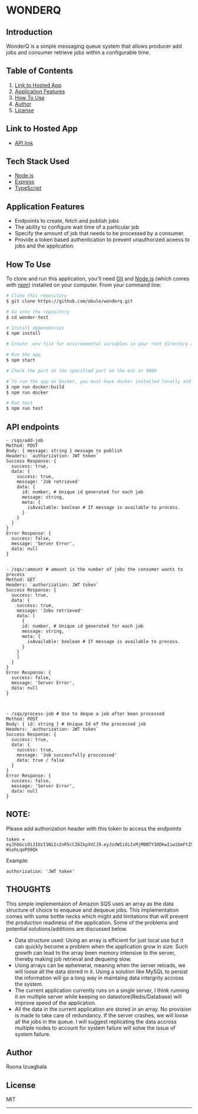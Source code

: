 # WONDERQ

## Introduction

WonderQ is a simple messaging queue system that allows producer add jobs and consumer retrieve jobs within a configurable time.

## Table of Contents

1. <a href="#hosted-app">Link to Hosted App</a>
2. <a href="#application-features">Application Features</a>
3. <a href="#how-to-use">How To Use</a>
4. <a href="#author">Author</a>
5. <a href="#license">License</a>

## Link to Hosted App

- [API link](https://wonderq-api.herokuapp.com/employee)

## Tech Stack Used

- [Node.js](https://nodejs.org/)
- [Express](https://expressjs.com/)
- [TypeScript](https://www.typescriptlang.org/)

## Application Features

- Endpoints to create, fetch and publish jobs
- The ability to configure wait time of a particular job
- Specify the amount of job that needs to be processed by a consumer.
- Provide a token based authentication to prevent unauthorized aceess to jobs and the application.

## How To Use

To clone and run this application, you'll need [Git](https://git-scm.com) and [Node.js](https://nodejs.org/en/download/) (which comes with [npm](http://npmjs.com)) installed on your computer. From your command line:

```bash
# Clone this repository
$ git clone https://github.com/obule/wonderq.git

# Go into the repository
$ cd wonder-test

# Install dependencies
$ npm install

# Create .env file for environmental variables in your root directory and add variable for PORT

# Run the app
$ npm start

# Check the port on the specified port on the env or 9000

# To run the app on Docker, you must have docker installed locally and running
$ npm run docker:build
$ npm run docker

# Run test
$ npm run test
```

## API endpoints

```
- /sqs/add-job
Method: POST
Body: { message: string } message to publish
Headers: `authorization: JWT token`
Success Response: {
  success: true,
  data: {
    success: true,
    message: 'Job retrieved'
    data: {
      id: number, # Unique id generated for each job
      message: string,
      meta: {
        isAvailable: boolean # If message is available to process.
      }
    }
  }
}
Error Response: {
  success: false,
  message: 'Server Error',
  data: null
}


- /sqs/:amount # amount is the number of jobs the consumer wants to process
Method: GET
Headers: `authorization: JWT token`
Success Response: {
  success: true,
  data: {
    success: true,
    message: 'Jobs retrieved'
    data: [
      {
      id: number, # Unique id generated for each job
      message: string,
      meta: {
        isAvailable: boolean # If message is available to process.
      }
    }
    ]
  }
}
Error Response: {
  success: false,
  message: 'Server Error',
  data: null
}



- /sqs/process-job # Use to deque a job after been processed
Method: POST
Body: { id: string } # Unique Id of the processed job
Headers: `authorization: JWT token`
Success Response: {
  success: true,
  data: {
    success: true,
    message: 'Job successfully proccessed'
    data: true / false
  }
}
Error Response: {
  success: false,
  message: 'Server Error',
  data: null
}
```

## NOTE:

Please add authorization header with this token to access the endpoints

```
token = eyJhbGciOiJIUzI1NiIsInR5cCI6IkpXVCJ9.eyJzdWIiOiIxMjM0NTY3ODkwIiwibmFtZSI6IkFkbWluIEFkbWluIiwiaWF0IjoxNTE2MjM5MDIyLCJyb2xlIjoiYWRtaW4ifQ.9v5NoVLOjyj5HZwPkPFKb73heDebRT-WsohLqoPO8Qk
```

Example:

```
authorization: 'JWT token'
```

## THOUGHTS

This simple implementaion of Amazon SQS uses an array as the data structure of choice to enqueue and dequeue jobs. This implementation comes with some bottle necks which might add limitations that will prevent the production readiness of the application. Some of the problems and potential solutions/additions are discussed below.

- Data structure used: Using an array is efficient for just local use but it can quickly become a problem when the application grow in size. Such growth can lead to the array been memory intensive to the server, thereby making job retrieval and dequeing slow.
- Using arrays can be ephemeral, meaning when the server reloads, we will loose all the data stored in it. Using a solution like MySQL to persist the information will go a long way in maintaing data intergrity accross the system.
- The current application currently runs on a single server, I think running it on multiple server while keeping on datastore(Redis/Database) will improve speed of the application.
- All the data in the current application are stored in an array. No provision is made to take care of redundancy. If the server crashes, we will loose all the jobs in the queue. I will suggest replicating the data accross multiple nodes to account for system failure will solve the issue of system failure.

## Author

Ruona Izuagbala

## License

MIT

---

```

```
